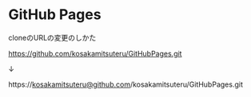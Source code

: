 # GitHub Pages

cloneのURLの変更のしかた

https://github.com/kosakamitsuteru/GitHubPages.git

↓

https://kosakamitsuteru@github.com/kosakamitsuteru/GitHubPages.git
